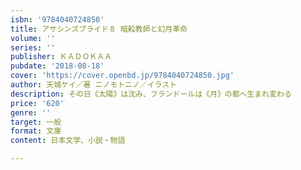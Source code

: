 ```yaml
---
isbn: '9784040724850'
title: アサシンズプライド８ 暗殺教師と幻月革命
volume: ''
series: ''
publisher: ＫＡＤＯＫＡＡ
pubdate: '2018-08-18'
cover: 'https://cover.openbd.jp/9784040724850.jpg'
author: 天城ケイ／著 ニノモトニノ／イラスト
description: その日《太陽》は沈み、フランドールは《月》の都へ生まれ変わる
price: '620'
genre: ''
target: 一般
format: 文庫
content: 日本文学、小説・物語

---
```

